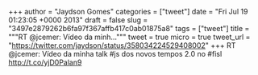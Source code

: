 
+++
author = "Jaydson Gomes"
categories = ["tweet"]
date = "Fri Jul 19 01:23:05 +0000 2013"
draft = false
slug = "3497e2879262b6fa97f367affb417c0ab01875a8"
tags = ["tweet"]
title = """RT @jcemer: Vídeo da minh..."""
tweet = true
micro = true
tweet_url = "https://twitter.com/jaydson/status/358034224529408002"
+++
RT @jcemer: Vídeo da minha talk #js dos novos tempos 2.0 no #fisl http://t.co/yjD0Palan9
